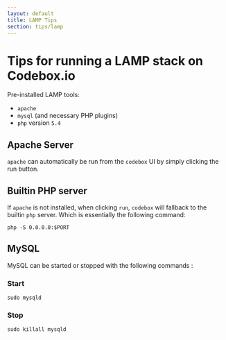 ```yaml
---
layout: default
title: LAMP Tips
section: tips/lamp
---
```


Tips for running a LAMP stack on Codebox.io
=========


Pre-installed LAMP tools:

  - `apache`
  - `mysql` (and necessary PHP plugins)
  - `php` version `5.4`


## Apache Server

`apache` can automatically be run from the `codebox` UI by simply clicking the run button.


## Builtin PHP server

If `apache` is not installed, when clicking `run`, `codebox` will fallback to the builtin `php` server. Which is essentially the following command:

```
php -S 0.0.0.0:$PORT
```


## MySQL

MySQL can be started or stopped with the following commands :

### Start
```
sudo mysqld
```

### Stop
```
sudo killall mysqld
```
